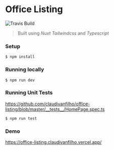 # Office Listing

![Travis Build](https://travis-ci.org/claudivanfilho/office-listing.svg?branch=master)

> Built using _Nuxt_ _Tailwindcss_ and _Typescript_

### Setup

```
$ npm install
```

### Running locally

```
$ npm run dev
```

### Running Unit Tests

https://github.com/claudivanfilho/office-listing/blob/master/__tests__/HomePage.spec.ts

```
$ npm run test
```

### Demo

https://office-listing.claudivanfilho.vercel.app/
